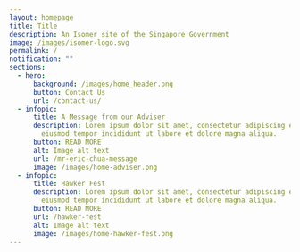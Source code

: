 ```yaml
---
layout: homepage
title: Title
description: An Isomer site of the Singapore Government
image: /images/isomer-logo.svg
permalink: /
notification: ""
sections:
  - hero:
      background: /images/home_header.png
      button: Contact Us
      url: /contact-us/
  - infopic:
      title: A Message from our Adviser
      description: Lorem ipsum dolor sit amet, consectetur adipiscing elit, sed do
        eiusmod tempor incididunt ut labore et dolore magna aliqua.
      button: READ MORE
      alt: Image alt text
      url: /mr-eric-chua-message
      image: /images/home-adviser.png
  - infopic:
      title: Hawker Fest
      description: Lorem ipsum dolor sit amet, consectetur adipiscing elit, sed do
        eiusmod tempor incididunt ut labore et dolore magna aliqua.
      button: READ MORE
      url: /hawker-fest
      alt: Image alt text
      image: /images/home-hawker-fest.png
---
```

